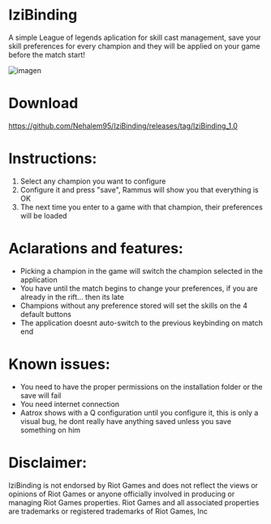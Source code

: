 # IziBinding
A simple League of legends aplication for skill cast management, save your skill preferences for every champion and they will be applied on your game before the match start!

![imagen](https://github.com/marcossol/IziBinding/assets/44753150/74cbe738-7620-446a-a322-3ffb0e433e6b)
# Download
https://github.com/Nehalem95/IziBinding/releases/tag/IziBinding_1.0
# Instructions:
1. Select any champion you want to configure
2. Configure it and press "save", Rammus will show you that everything is OK
3. The next time you enter to a game with that champion, their preferences will be loaded

# Aclarations and features: 
- Picking a champion in the game will switch the champion selected in the application
- You have until the match begins to change your preferences, if you are already in the rift... then its late
- Champions without any preference stored will set the skills on the 4 default buttons
- The application doesnt auto-switch to the previous keybinding on match end 

# Known issues:
- You need to have the proper permissions on the installation folder or the save will fail
- You need internet connection
- Aatrox shows with a Q configuration until you configure it, this is only a visual bug, he dont really have anything saved unless you save something on him

# Disclaimer:
IziBinding is not endorsed by Riot Games and does not reflect the views or opinions of Riot Games or anyone officially involved in producing or managing Riot Games properties. Riot Games and all associated properties are trademarks or registered trademarks of Riot Games, Inc
